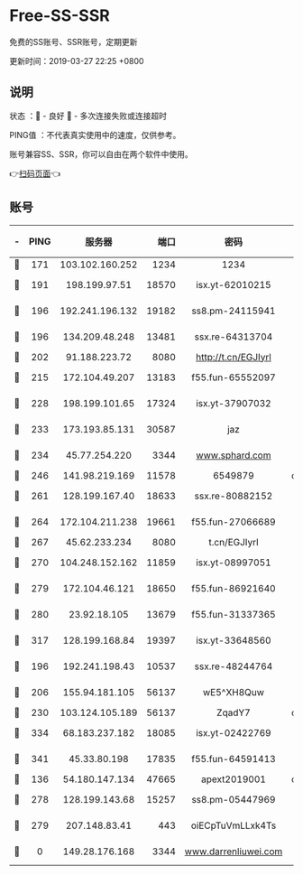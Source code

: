 # Free-SS-SSR

免费的SS账号、SSR账号，定期更新

更新时间：2019-03-27 22:25 +0800

## 说明

状态     ：🙂 - 良好 🙁 - 多次连接失败或连接超时

PING值   ：不代表真实使用中的速度，仅供参考。

账号兼容SS、SSR，你可以自由在两个软件中使用。

👉[扫码页面](https://liesauer.github.io/Free-SS-SSR/)👈

## 账号

|-|PING|服务器|端口|密码|加密方式|区域|
|:----:|:----:|:-----:|-----:|:----:|:----:|:----:|
|🙂|171|103.102.160.252|1234|1234|rc4-md5|JP|
|🙂|191|198.199.97.51|18570|isx.yt-62010215|aes-256-cfb|US|
|🙂|196|192.241.196.132|19182|ss8.pm-24115941|aes-256-cfb|US|
|🙂|196|134.209.48.248|13481|ssx.re-64313704|aes-256-cfb|US|
|🙂|202|91.188.223.72|8080|http://t.cn/EGJIyrl|rc4-md5|RU|
|🙂|215|172.104.49.207|13183|f55.fun-65552097|aes-256-cfb|SG|
|🙂|228|198.199.101.65|17324|isx.yt-37907032|aes-256-cfb|US|
|🙂|233|173.193.85.131|30587|jaz|aes-256-cfb|US|
|🙂|234|45.77.254.220|3344|www.sphard.com|aes-256-cfb|SG|
|🙂|246|141.98.219.169|11578|6549879|chacha20|US|
|🙂|261|128.199.167.40|18633|ssx.re-80882152|aes-256-cfb|SG|
|🙂|264|172.104.211.238|19661|f55.fun-27066689|aes-256-cfb|US|
|🙂|267|45.62.233.234|8080|t.cn/EGJIyrl|rc4-md5|CA|
|🙂|270|104.248.152.162|11859|isx.yt-08997051|aes-256-cfb|SG|
|🙂|279|172.104.46.121|18650|f55.fun-86921640|aes-256-cfb|SG|
|🙂|280|23.92.18.105|13679|f55.fun-31337365|aes-256-cfb|US|
|🙂|317|128.199.168.84|19397|isx.yt-33648560|aes-256-cfb|SG|
|🙂|196|192.241.198.43|10537|ssx.re-48244764|aes-256-cfb|US|
|🙂|206|155.94.181.105|56137|wE5^XH8Quw|aes-256-cfb|US|
|🙂|230|103.124.105.189|56137|ZqadY7|chacha20|US|
|🙂|334|68.183.237.182|18085|isx.yt-02422769|aes-256-cfb|SG|
|🙂|341|45.33.80.198|17835|f55.fun-64591413|aes-256-cfb|US|
|🙁|136|54.180.147.134|47665|apext2019001|chacha20|KR|
|🙁|278|128.199.143.68|15257|ss8.pm-05447969|aes-256-cfb|SG|
|🙁|279|207.148.83.41|443|oiECpTuVmLLxk4Ts|aes-256-cfb|AU|
|🙁|0|149.28.176.168|3344|www.darrenliuwei.com|aes-256-cfb|AU|
